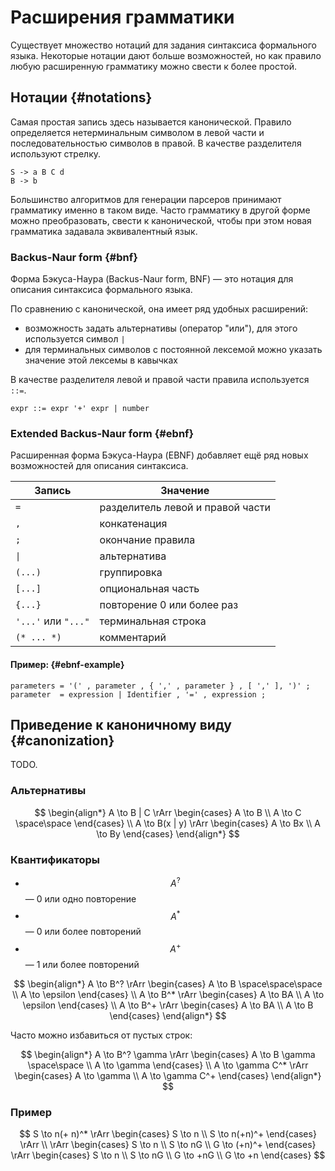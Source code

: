 # Расширения грамматики

Существует множество нотаций для задания синтаксиса формального языка.
Некоторые нотации дают больше возможностей, но как правило любую расширенную
грамматику можно свести к более простой.

## Нотации {#notations}

Самая простая запись здесь называется канонической. Правило определяется
нетерминальным символом в левой части и последовательностью символов в правой.
В качестве разделителя используют стрелку.

```text
S -> a B C d
B -> b
```

Большинство алгоритмов для генерации парсеров принимают грамматику именно
в таком виде. Часто грамматику в другой форме можно преобразовать, свести
к канонической, чтобы при этом новая грамматика задавала эквивалентный язык.

### Backus-Naur form {#bnf}

Форма Бэкуса-Наура (Backus-Naur form, BNF) — это нотация для описания
синтаксиса формального языка.

По сравнению с канонической, она имеет ряд удобных расширений:
+ возможность задать альтернативы (оператор "или"), для этого используется
  символ `|`
+ для терминальных символов с постоянной лексемой можно указать значение
  этой лексемы в кавычках

В качестве разделителя левой и правой части правила используется `::=`.

```text
expr ::= expr '+' expr | number
```

### Extended Backus-Naur form {#ebnf}

Расширенная форма Бэкуса-Наура (EBNF) добавляет ещё ряд новых возможностей
для описания синтаксиса.

| Запись              | Значение                         |
|---------------------|----------------------------------|
| `=`                 | разделитель левой и правой части |
| `,`                 | конкатенация                     |
| `;`                 | окончание правила                |
| `\|`                | альтернатива                     |
| `(...)`             | группировка                      |
| `[...]`             | опциональная часть               |
| `{...}`             | повторение 0 или более раз       |
| `'...'` или `"..."` | терминальная строка              |
| `(* ... *)`         | комментарий                      |

#### Пример: {#ebnf-example}

```text
parameters = '(' , parameter , { ',' , parameter } , [ ',' ], ')' ;
parameter  = expression | Identifier , '=' , expression ;
```

## Приведение к каноничному виду {#canonization}

TODO.

### Альтернативы

$$
\begin{align*}
  A \to B | C \rArr
  \begin{cases}
    A \to B \\
    A \to C \space\space
  \end{cases}
\\
  A \to B(x | y) \rArr
  \begin{cases}
    A \to Bx \\
    A \to By
  \end{cases}
\end{align*}
$$

### Квантификаторы

+ $$ A^? $$ — 0 или одно повторение
+ $$ A^* $$ — 0 или более повторений
+ $$ A^+ $$ — 1 или более повторений

$$
\begin{align*}
  A \to B^? \rArr
  \begin{cases}
    A \to B \space\space\space \\
    A \to \epsilon
  \end{cases}
\\
  A \to B^* \rArr
  \begin{cases}
    A \to BA \\
    A \to \epsilon
  \end{cases}
\\
  A \to B^+ \rArr
  \begin{cases}
    A \to BA \\
    A \to B
  \end{cases}
\end{align*}
$$

Часто можно избавиться от пустых строк:

$$
\begin{align*}
  A \to B^? \gamma \rArr
  \begin{cases}
    A \to B \gamma \space\space \\
    A \to   \gamma
  \end{cases}
\\
  A \to \gamma C^* \rArr
  \begin{cases}
    A \to \gamma \\
    A \to \gamma C^+
  \end{cases}
\end{align*}
$$

### Пример

$$
S \to n(+ n)^*
\rArr
\begin{cases} S \to n \\ S \to n(+n)^+ \end{cases}
\rArr \\ \rArr
\begin{cases} S \to n \\ S \to nG \\ G \to (+n)^+ \end{cases}
\rArr
\begin{cases} S \to n \\ S \to nG \\ G \to +nG \\ G \to +n \end{cases}
$$
